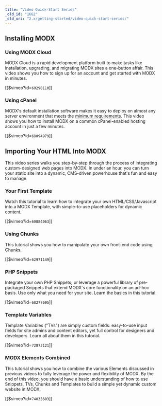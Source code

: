 ```yaml
---
title: "Video Quick-Start Series"
_old_id: "1662"
_old_uri: "2.x/getting-started/video-quick-start-series/"
---
```


## Installing MODX

### Using MODX Cloud

MODX Cloud is a rapid development platform built to make tasks like installation, upgrading, and migrating MODX sites a one-button affair. This video shows you how to sign up for an account and get started with MODX in minutes.

\[\[$vimeo?id=`60298110`\]\] 

### Using cPanel

MODX's default installation software makes it easy to deploy on almost any server environment that meets the <a href="">minimum requirements</a>. This video shows you how to install MODX on a common cPanel-enabled hosting account in just a few minutes.

\[\[$vimeo?id=`68094979`\]\] 

## Importing Your HTML Into MODX

This video series walks you step-by-step through the process of integrating custom-designed web pages into MODX. In under an hour, you can turn your static site into a dynamic, CMS-driven powerhouse that's fun and easy to manage.

### Your First Template

Watch this tutorial to learn how to integrate your own HTML/CSS/Javascript into a MODX Template, with simple-to-use placeholders for dynamic content.

\[\[$vimeo?id=`60884063`\]\] 

### Using Chunks

This tutorial shows you how to manipulate your own front-end code using Chunks.

\[\[$vimeo?id=`62971149`\]\] 

### PHP Snippets

Integrate your own PHP Snippets, or leverage a powerful library of pre-packaged Snippets that extend MODX's core functionality on an ad-hoc basis. Use only what you need for your site. Learn the basics in this tutorial.

\[\[$vimeo?id=`68277695`\]\] 

### Template Variables

Template Variables ("TVs") are simply custom fields: easy-to-use input fields for site admins and content editors, yet full control for designers and developers. Learn all about them in this tutorial.

\[\[$vimeo?id=`72873121`\]\] 

### MODX Elements Combined

This tutorial shows you how to combine the various Elements discussed in previous videos to fully leverage the power and flexibility of MODX. By the end of this video, you should have a basic understanding of how to use Snippets, TVs, Chunks and Templates to build a simple yet dynamic custom website in MODX.

\[\[$vimeo?id=`74035603`\]\]
